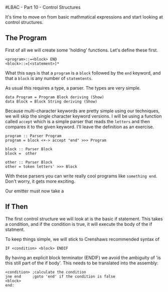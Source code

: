 #LBAC - Part 10 - Control Structures

It's time to move on from basic mathmatical expressions and start looking at control structures.  

## The Program

First of all we will create some 'holding' functions. Let's define these first.

    <program>::=<block> END
    <block>::=[<statement>]*
    
What this says is that a `program` is a `block` followed by the `end` keyword, and that a `block` is any number of `statemtents`.

As usual this requires a type, a parser.  The types are very simple.

    data Program = Program Block deriving (Show)
    data Block = Block String deriving (Show)

Because multi-character keywords are pretty simple using our techniques, we will skip the single character keyword versions. I will be using a function called `accept` which is a simple parser that reads the `letters` and then compares it to the given keyword.  I'll leave the definition as an exercise.

    program :: Parser Program
    program = block <+-> accept "end" >>> Program 
    
    block :: Parser Block
    block =  other
    
    other :: Parser Block
    other = token letters' >>> Block

With these parsers you can write really cool programs like `something end`.  Don't worry, it gets more exciting.

Our emitter must now take a 

## If Then

The first control structure we will look at is the basic if statement.  This takes a condition, and if the condition is true, it will execute the body of the if statment.

To keep things simple, we will stick to Crenshaws recommended syntax of 

    IF <condition> <block> ENDIF
    
By having an explicit block terminator (ENDIF) we avoid the ambiguity of 'is this still part of the if body'.  This needs to be translated into the assembly:

    <condition> ;calculate the condition
    jne end     ;goto 'end' if the condition is false
    <block>     
    end: 
    
       
